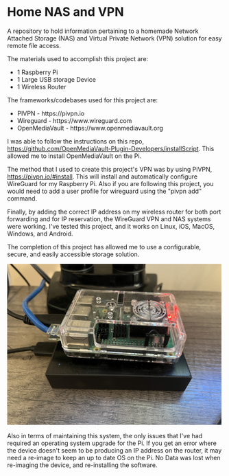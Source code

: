 # Home NAS and VPN
A repository to hold information pertaining to a homemade Network Attached Storage (NAS) and Virtual Private Network (VPN) solution for easy remote file access.

The materials used to accomplish this project are:
<ul>
  <li>1 Raspberry Pi</li>
  <li>1 Large USB storage Device</li>
  <li>1 Wireless Router</li>
</ul>

The frameworks/codebases used for this project are:
<ul>
  <li>PIVPN - https://pivpn.io</li>
  <li>Wireguard - https://www.wireguard.com</li>
  <li>OpenMediaVault - https://www.openmediavault.org</li>
</ul>

I was able to follow the instructions on this repo, https://github.com/OpenMediaVault-Plugin-Developers/installScript. This allowed me
to install OpenMediaVault on the Pi.

The method that I used to create this project's VPN was by using PiVPN, https://pivpn.io/#install. This will install and automatically configure WireGuard for my Raspberry Pi.
Also if you are following this project, you would need to add a user profile for wireguard using the "pivpn add" command.

Finally, by adding the correct IP address on my wireless router for both port forwarding and for IP reservation, the WireGuard VPN and NAS systems were working.
I've tested this project, and it works on Linux, iOS, MacOS, Windows, and Android.

The completion of this project has allowed me to use a configurable, secure, and easily accessible storage solution.


<img src="IMG_3446.jpeg" width="500"/>

Also in terms of maintaining this system, the only issues that I've had required an operating system upgrade for the Pi.
If you get an error where the device doesn't seem to be producing an IP address on the router, it may need a re-image to keep an up to date OS on the Pi.
No Data was lost when re-imaging the device, and re-installing the software.
